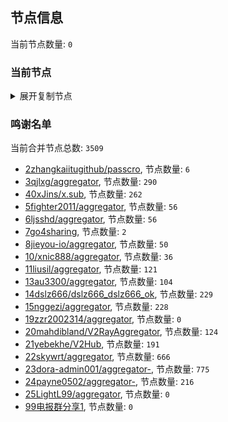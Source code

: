 
## 节点信息
当前节点数量: `0`
### 当前节点
<details>
  <summary>展开复制节点</summary>

    

</details>

### 鸣谢名单
当前合并节点总数: `3509`
- [2zhangkaiitugithub/passcro](https://github.com/zhangkaiitugithub/passcro), 节点数量: `6`
- [3qjlxg/aggregator](https://github.com/qjlxg/aggregator), 节点数量: `290`
- [40xJins/x.sub](https://github.com/0xJins/x.sub), 节点数量: `262`
- [5fighter2011/aggregator](https://github.com/fighter2011/aggregator), 节点数量: `56`
- [6ljsshd/aggregator](https://github.com/ljsshd/aggregator), 节点数量: `56`
- [7go4sharing](https://github.com/go4sharing), 节点数量: `2`
- [8jieyou-io/aggregator](https://github.com/jieyou-io/aggregator), 节点数量: `50`
- [10/xnic888/aggregator](https://github.com/xnic888/aggregator), 节点数量: `36`
- [11liusil/aggregator](https://github.com/liusil/aggregator), 节点数量: `121`
- [13au3300/aggregator](https://github.com/au3300/aggregator), 节点数量: `104`
- [14dslz666/dslz666_dslz666_ok](https://github.com/dslz666/dslz666_dslz666_ok), 节点数量: `229`
- [15nggezi/aggregator](https://github.com/nggezi/aggregator), 节点数量: `228`
- [19zzr2002314/aggregator](https://github.com/zzr2002314/aggregator), 节点数量: `0`
- [20mahdibland/V2RayAggregator](https://github.com/mahdibland/V2RayAggregator), 节点数量: `124`
- [21yebekhe/V2Hub](https://github.com/yebekhe/V2Hub), 节点数量: `191`
- [22skywrt/aggregator](https://github.com/skywrt/aggregator), 节点数量: `666`
- [23dora-admin001/aggregator-](https://github.com/dora-admin001/aggregator-), 节点数量: `775`
- [24payne0502/aggregator-](https://github.com/payne0502/aggregator-), 节点数量: `216`
- [25LightL99/aggregator](https://github.com/LightL99/aggregator), 节点数量: `0`
- [99电报群分享1](https://github.com/cdddbc/getAirport), 节点数量: `0`


